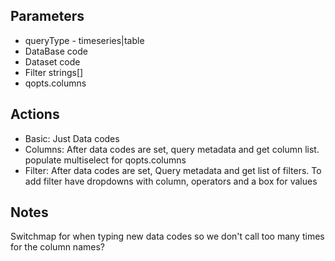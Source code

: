 ## Parameters
+ queryType - timeseries|table
+ DataBase code
+ Dataset code
+ Filter strings[]
+ qopts.columns

## Actions
+ Basic: Just Data codes
+ Columns: After data codes are set, query metadata and get column list. populate multiselect for qopts.columns
+ Filter: After data codes are set, Query metadata and get list of filters. To add filter have dropdowns with column, operators and a box for values

## Notes
Switchmap for when typing new data codes so we don't call too many times for the column names?